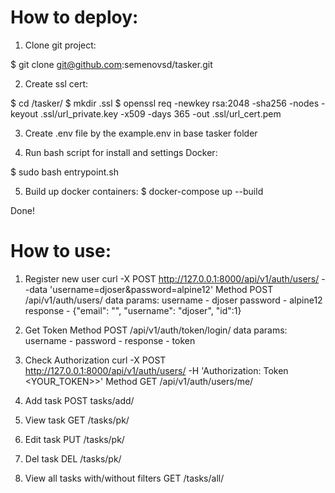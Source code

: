 # How to deploy:

1. Clone git project:

$ git clone git@github.com:semenovsd/tasker.git

2. Create ssl cert:

$ cd /tasker/
$ mkdir .ssl
$ openssl req -newkey rsa:2048 -sha256 -nodes -keyout .ssl/url_private.key -x509 -days 365 -out .ssl/url_cert.pem

3. Create .env file by the example.env in base tasker folder

4. Run bash script for install and settings Docker:

$ sudo bash entrypoint.sh

5. Build up docker containers:
$ docker-compose up --build

Done!

# How to use:

1. Register new user
curl -X POST http://127.0.0.1:8000/api/v1/auth/users/ --data 'username=djoser&password=alpine12'
Method POST /api/v1/auth/users/
data params:
username - djoser
password - alpine12
response - {"email": "", "username": "djoser", "id":1}

2. Get Token
Method POST /api/v1/auth/token/login/
data params:
username - 
password - 
response - token

3. Check Authorization
curl -X POST http://127.0.0.1:8000/api/v1/auth/users/ -H 'Authorization: Token <YOUR_TOKEN>>'
Method GET /api/v1/auth/users/me/

4. Add task
POST tasks/add/

5. View task
GET /tasks/pk/

6. Edit task
PUT /tasks/pk/

7. Del task
DEL /tasks/pk/

8. View all tasks with/without filters
GET /tasks/all/
